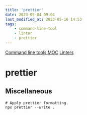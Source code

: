 ```yaml
---
title: 'prettier'
date: 2023-05-04 09:04
last_modified_at: 2023-05-16 14:53
tags:
    - command-line-tool
    - linter
    - prettier
---
```


[Command line tools MOC](Command%20line%20tools%20MOC.md)
[Linters](Linters.md)

# prettier

## Miscellaneous

```shell
# Apply prettier formatting.
npx prettier --write .
```
